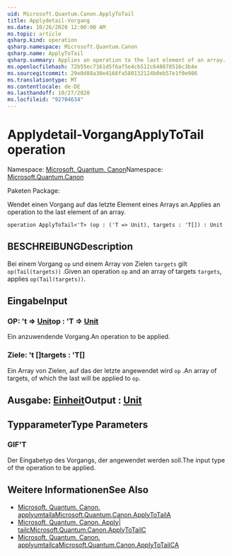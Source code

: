 ```yaml
---
uid: Microsoft.Quantum.Canon.ApplyToTail
title: Applydetail-Vorgang
ms.date: 10/26/2020 12:00:00 AM
ms.topic: article
qsharp.kind: operation
qsharp.namespace: Microsoft.Quantum.Canon
qsharp.name: ApplyToTail
qsharp.summary: Applies an operation to the last element of an array.
ms.openlocfilehash: 72b55ec7161d5f6af5e4cb512c648078516c3b4e
ms.sourcegitcommit: 29e0d88a30e4166fa580132124b0eb57e1f0e986
ms.translationtype: MT
ms.contentlocale: de-DE
ms.lasthandoff: 10/27/2020
ms.locfileid: "92704634"
---
```

# <a name="applytotail-operation"></a><span data-ttu-id="d51c0-102">Applydetail-Vorgang</span><span class="sxs-lookup"><span data-stu-id="d51c0-102">ApplyToTail operation</span></span>

<span data-ttu-id="d51c0-103">Namespace: [Microsoft. Quantum. Canon](xref:Microsoft.Quantum.Canon)</span><span class="sxs-lookup"><span data-stu-id="d51c0-103">Namespace: [Microsoft.Quantum.Canon](xref:Microsoft.Quantum.Canon)</span></span>

<span data-ttu-id="d51c0-104">Paketen [](https://nuget.org/packages/)</span><span class="sxs-lookup"><span data-stu-id="d51c0-104">Package: [](https://nuget.org/packages/)</span></span>


<span data-ttu-id="d51c0-105">Wendet einen Vorgang auf das letzte Element eines Arrays an.</span><span class="sxs-lookup"><span data-stu-id="d51c0-105">Applies an operation to the last element of an array.</span></span>

```qsharp
operation ApplyToTail<'T> (op : ('T => Unit), targets : 'T[]) : Unit
```


## <a name="description"></a><span data-ttu-id="d51c0-106">BESCHREIBUNG</span><span class="sxs-lookup"><span data-stu-id="d51c0-106">Description</span></span>

<span data-ttu-id="d51c0-107">Bei einem Vorgang `op` und einem Array von Zielen `targets` gilt `op(Tail(targets))` .</span><span class="sxs-lookup"><span data-stu-id="d51c0-107">Given an operation `op` and an array of targets `targets`, applies `op(Tail(targets))`.</span></span>

## <a name="input"></a><span data-ttu-id="d51c0-108">Eingabe</span><span class="sxs-lookup"><span data-stu-id="d51c0-108">Input</span></span>

### <a name="op--t--unit"></a><span data-ttu-id="d51c0-109">OP: 't => [Unit](xref:microsoft.quantum.lang-ref.unit)</span><span class="sxs-lookup"><span data-stu-id="d51c0-109">op : 'T => [Unit](xref:microsoft.quantum.lang-ref.unit)</span></span> 

<span data-ttu-id="d51c0-110">Ein anzuwendende Vorgang.</span><span class="sxs-lookup"><span data-stu-id="d51c0-110">An operation to be applied.</span></span>


### <a name="targets--t"></a><span data-ttu-id="d51c0-111">Ziele: 't []</span><span class="sxs-lookup"><span data-stu-id="d51c0-111">targets : 'T[]</span></span>

<span data-ttu-id="d51c0-112">Ein Array von Zielen, auf das der letzte angewendet wird `op` .</span><span class="sxs-lookup"><span data-stu-id="d51c0-112">An array of targets, of which the last will be applied to `op`.</span></span>



## <a name="output--unit"></a><span data-ttu-id="d51c0-113">Ausgabe: [Einheit](xref:microsoft.quantum.lang-ref.unit)</span><span class="sxs-lookup"><span data-stu-id="d51c0-113">Output : [Unit](xref:microsoft.quantum.lang-ref.unit)</span></span>



## <a name="type-parameters"></a><span data-ttu-id="d51c0-114">Typparameter</span><span class="sxs-lookup"><span data-stu-id="d51c0-114">Type Parameters</span></span>

### <a name="t"></a><span data-ttu-id="d51c0-115">GIF</span><span class="sxs-lookup"><span data-stu-id="d51c0-115">'T</span></span>

<span data-ttu-id="d51c0-116">Der Eingabetyp des Vorgangs, der angewendet werden soll.</span><span class="sxs-lookup"><span data-stu-id="d51c0-116">The input type of the operation to be applied.</span></span>

## <a name="see-also"></a><span data-ttu-id="d51c0-117">Weitere Informationen</span><span class="sxs-lookup"><span data-stu-id="d51c0-117">See Also</span></span>

- [<span data-ttu-id="d51c0-118">Microsoft. Quantum. Canon. applyumtaila</span><span class="sxs-lookup"><span data-stu-id="d51c0-118">Microsoft.Quantum.Canon.ApplyToTailA</span></span>](xref:Microsoft.Quantum.Canon.ApplyToTailA)
- [<span data-ttu-id="d51c0-119">Microsoft. Quantum. Canon. Apply| tailc</span><span class="sxs-lookup"><span data-stu-id="d51c0-119">Microsoft.Quantum.Canon.ApplyToTailC</span></span>](xref:Microsoft.Quantum.Canon.ApplyToTailC)
- [<span data-ttu-id="d51c0-120">Microsoft. Quantum. Canon. applyumtailca</span><span class="sxs-lookup"><span data-stu-id="d51c0-120">Microsoft.Quantum.Canon.ApplyToTailCA</span></span>](xref:Microsoft.Quantum.Canon.ApplyToTailCA)